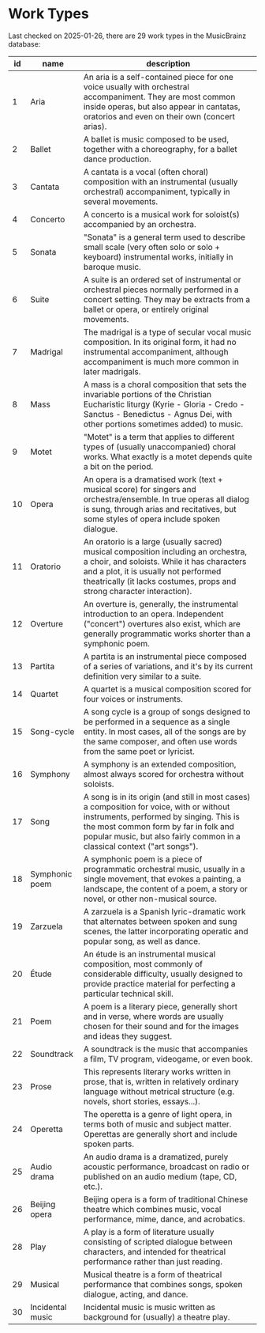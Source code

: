 Work Types
==========

Last checked on 2025-01-26, there are 29 work types in the MusicBrainz database:

| id              | name              |  description             |
|-----------------|-------------------|--------------------------|
| 1 | Aria | An aria is a self-contained piece for one voice usually with orchestral accompaniment. They are most common inside operas, but also appear in cantatas, oratorios and even on their own (concert arias). |
| 2 | Ballet | A ballet is music composed to be used, together with a choreography, for a ballet dance production. |
| 3 | Cantata | A cantata is a vocal (often choral) composition with an instrumental (usually orchestral) accompaniment, typically in several movements. |
| 4 | Concerto | A concerto is a musical work for soloist(s) accompanied by an orchestra. |
| 5 | Sonata | &quot;Sonata&quot; is a general term used to describe small scale (very often solo or solo + keyboard) instrumental works, initially in baroque music. |
| 6 | Suite | A suite is an ordered set of instrumental or orchestral pieces normally performed in a concert setting. They may be extracts from a ballet or opera, or entirely original movements. |
| 7 | Madrigal | The madrigal is a type of secular vocal music composition. In its original form, it had no instrumental accompaniment, although accompaniment is much more common in later madrigals. |
| 8 | Mass | A mass is a choral composition that sets the invariable portions of the Christian Eucharistic liturgy (Kyrie - Gloria - Credo - Sanctus - Benedictus - Agnus Dei, with other portions sometimes added) to music. |
| 9 | Motet | &quot;Motet&quot; is a term that applies to different types of (usually unaccompanied) choral works. What exactly is a motet depends quite a bit on the period. |
| 10 | Opera | An opera is a dramatised work (text + musical score) for singers and orchestra/ensemble. In true operas all dialog is sung, through arias and recitatives, but some styles of opera include spoken dialogue. |
| 11 | Oratorio | An oratorio is a large (usually sacred) musical composition including an orchestra, a choir, and soloists. While it has characters and a plot, it is usually not performed theatrically (it lacks costumes, props and strong character interaction). |
| 12 | Overture | An overture is, generally, the instrumental introduction to an opera. Independent (&quot;concert&quot;) overtures also exist, which are generally programmatic works shorter than a symphonic poem. |
| 13 | Partita | A partita is an instrumental piece composed of a series of variations, and it&#x27;s by its current definition very similar to a suite. |
| 14 | Quartet | A quartet is a musical composition scored for four voices or instruments. |
| 15 | Song-cycle | A song cycle is a group of songs designed to be performed in a sequence as a single entity. In most cases, all of the songs are by the same composer, and often use words from the same poet or lyricist. |
| 16 | Symphony | A symphony is an extended composition, almost always scored for orchestra without soloists. |
| 17 | Song | A song is in its origin (and still in most cases) a composition for voice, with or without instruments, performed by singing. This is the most common form by far in folk and popular music, but also fairly common in a classical context (&quot;art songs&quot;). |
| 18 | Symphonic poem | A symphonic poem is a piece of programmatic orchestral music, usually in a single movement, that evokes a painting, a landscape, the content of a poem, a story or novel, or other non-musical source. |
| 19 | Zarzuela | A zarzuela is a Spanish lyric-dramatic work that alternates between spoken and sung scenes, the latter incorporating operatic and popular song, as well as dance. |
| 20 | Étude | An étude is an instrumental musical composition, most commonly of considerable difficulty, usually designed to provide practice material for perfecting a particular technical skill. |
| 21 | Poem | A poem is a literary piece, generally short and in verse, where words are usually chosen for their sound and for the images and ideas they suggest. |
| 22 | Soundtrack | A soundtrack is the music that accompanies a film, TV program, videogame, or even book. |
| 23 | Prose | This represents literary works written in prose, that is, written in relatively ordinary language without metrical structure (e.g. novels, short stories, essays...). |
| 24 | Operetta | The operetta is a genre of light opera, in terms both of music and subject matter. Operettas are generally short and include spoken parts. |
| 25 | Audio drama | An audio drama is a dramatized, purely acoustic performance, broadcast on radio or published on an audio medium (tape, CD, etc.). |
| 26 | Beijing opera | Beijing opera is a form of traditional Chinese theatre which combines music, vocal performance, mime, dance, and acrobatics. |
| 28 | Play | A play is a form of literature usually consisting of scripted dialogue between characters, and intended for theatrical performance rather than just reading. |
| 29 | Musical | Musical theatre is a form of theatrical performance that combines songs, spoken dialogue, acting, and dance. |
| 30 | Incidental music | Incidental music is music written as background for (usually) a theatre play. |
